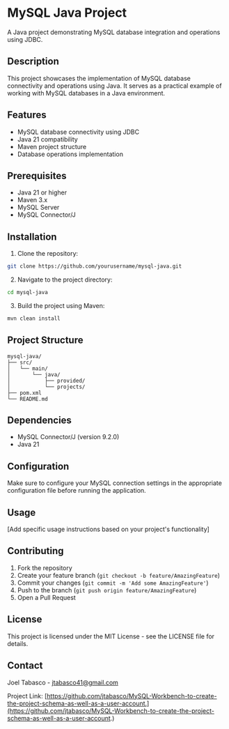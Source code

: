 # MySQL Java Project

A Java project demonstrating MySQL database integration and operations using JDBC.

## Description

This project showcases the implementation of MySQL database connectivity and operations using Java. It serves as a practical example of working with MySQL databases in a Java environment.

## Features

- MySQL database connectivity using JDBC
- Java 21 compatibility
- Maven project structure
- Database operations implementation

## Prerequisites

- Java 21 or higher
- Maven 3.x
- MySQL Server
- MySQL Connector/J

## Installation

1. Clone the repository:
```bash
git clone https://github.com/yourusername/mysql-java.git
```

2. Navigate to the project directory:
```bash
cd mysql-java
```

3. Build the project using Maven:
```bash
mvn clean install
```

## Project Structure

```
mysql-java/
├── src/
│   └── main/
│       └── java/
│           ├── provided/
│           └── projects/
├── pom.xml
└── README.md
```

## Dependencies

- MySQL Connector/J (version 9.2.0)
- Java 21

## Configuration

Make sure to configure your MySQL connection settings in the appropriate configuration file before running the application.

## Usage

[Add specific usage instructions based on your project's functionality]

## Contributing

1. Fork the repository
2. Create your feature branch (`git checkout -b feature/AmazingFeature`)
3. Commit your changes (`git commit -m 'Add some AmazingFeature'`)
4. Push to the branch (`git push origin feature/AmazingFeature`)
5. Open a Pull Request

## License

This project is licensed under the MIT License - see the LICENSE file for details.

## Contact

Joel Tabasco - [jtabasco41@gmail.com](mailto:jtabasco41@gamail.com)

Project Link: [https://github.com/jtabasco/MySQL-Workbench-to-create-the-project-schema-as-well-as-a-user-account.](https://github.com/jtabasco/MySQL-Workbench-to-create-the-project-schema-as-well-as-a-user-account.)
